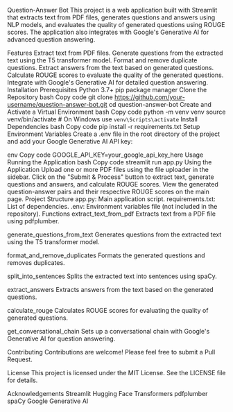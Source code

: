 Question-Answer Bot
This project is a web application built with Streamlit that extracts text from PDF files, generates questions and answers using NLP models, and evaluates the quality of generated questions using ROUGE scores. The application also integrates with Google's Generative AI for advanced question answering.

Features
Extract text from PDF files.
Generate questions from the extracted text using the T5 transformer model.
Format and remove duplicate questions.
Extract answers from the text based on generated questions.
Calculate ROUGE scores to evaluate the quality of the generated questions.
Integrate with Google's Generative AI for detailed question answering.
Installation
Prerequisites
Python 3.7+
pip package manager
Clone the Repository
bash
Copy code
git clone https://github.com/your-username/question-answer-bot.git
cd question-answer-bot
Create and Activate a Virtual Environment
bash
Copy code
python -m venv venv
source venv/bin/activate  # On Windows use `venv\Scripts\activate`
Install Dependencies
bash
Copy code
pip install -r requirements.txt
Setup Environment Variables
Create a .env file in the root directory of the project and add your Google Generative AI API key:

env
Copy code
GOOGLE_API_KEY=your_google_api_key_here
Usage
Running the Application
bash
Copy code
streamlit run app.py
Using the Application
Upload one or more PDF files using the file uploader in the sidebar.
Click on the "Submit & Process" button to extract text, generate questions and answers, and calculate ROUGE scores.
View the generated question-answer pairs and their respective ROUGE scores on the main page.
Project Structure
app.py: Main application script.
requirements.txt: List of dependencies.
.env: Environment variables file (not included in the repository).
Functions
extract_text_from_pdf
Extracts text from a PDF file using pdfplumber.

generate_questions_from_text
Generates questions from the extracted text using the T5 transformer model.

format_and_remove_duplicates
Formats the generated questions and removes duplicates.

split_into_sentences
Splits the extracted text into sentences using spaCy.

extract_answers
Extracts answers from the text based on the generated questions.

calculate_rouge
Calculates ROUGE scores for evaluating the quality of generated questions.

get_conversational_chain
Sets up a conversational chain with Google's Generative AI for question answering.

Contributing
Contributions are welcome! Please feel free to submit a Pull Request.

License
This project is licensed under the MIT License. See the LICENSE file for details.

Acknowledgements
Streamlit
Hugging Face Transformers
pdfplumber
spaCy
Google Generative AI
